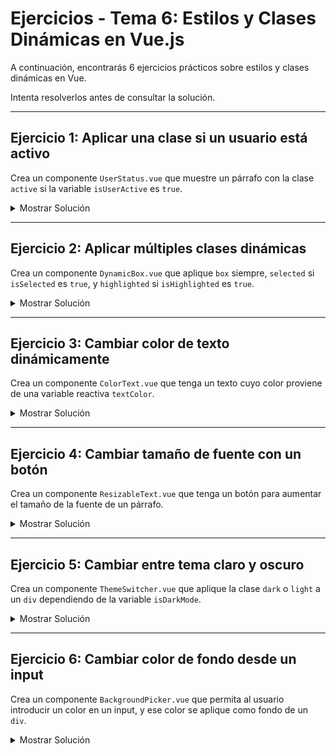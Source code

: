# **Ejercicios - Tema 6: Estilos y Clases Dinámicas en Vue.js**

A continuación, encontrarás 6 ejercicios prácticos sobre estilos y clases dinámicas en Vue.

Intenta resolverlos antes de consultar la solución.

---

## **Ejercicio 1: Aplicar una clase si un usuario está activo**

Crea un componente `UserStatus.vue` que muestre un párrafo con la clase `active` si la variable `isUserActive` es `true`.

<details><summary>Mostrar Solución</summary>

```vue
<script setup>
import { ref } from "vue";

const isUserActive = ref(true);
</script>

<template>
  <p :class="{ active: isUserActive }">Estado del usuario</p>
</template>

<style scoped>
.active {
  color: green;
  font-weight: bold;
}
</style>
```

</details>

---

## **Ejercicio 2: Aplicar múltiples clases dinámicas**

Crea un componente `DynamicBox.vue` que aplique `box` siempre, `selected` si `isSelected` es `true`, y `highlighted` si `isHighlighted` es `true`.

<details><summary>Mostrar Solución</summary>

```vue
<script setup>
import { ref } from "vue";

const isSelected = ref(true);
const isHighlighted = ref(false);
</script>

<template>
  <div
    :class="['box', { selected: isSelected, highlighted: isHighlighted }]"
  ></div>
</template>

<style scoped>
.box {
  width: 100px;
  height: 100px;
  background-color: lightgray;
}
.selected {
  border: 2px solid blue;
}
.highlighted {
  background-color: yellow;
}
</style>
```

</details>

---

## **Ejercicio 3: Cambiar color de texto dinámicamente**

Crea un componente `ColorText.vue` que tenga un texto cuyo color proviene de una variable reactiva `textColor`.

<details><summary>Mostrar Solución</summary>

```vue
<script setup>
import { ref } from "vue";

const textColor = ref("orange");
</script>

<template>
  <p :style="{ color: textColor }">Texto dinámico</p>
</template>

<style scoped>
p {
  font-size: 18px;
}
</style>
```

</details>

---

## **Ejercicio 4: Cambiar tamaño de fuente con un botón**

Crea un componente `ResizableText.vue` que tenga un botón para aumentar el tamaño de la fuente de un párrafo.

<details><summary>Mostrar Solución</summary>

```vue
<script setup>
import { ref } from "vue";

const fontSize = ref("16px");

function increaseFont() {
  fontSize.value = parseInt(fontSize.value) + 2 + "px";
}
</script>

<template>
  <div>
    <p :style="{ fontSize: fontSize }">Texto con tamaño dinámico</p>
    <button @click="increaseFont">Aumentar tamaño</button>
  </div>
</template>

<style scoped>
button {
  margin-top: 8px;
}
</style>
```

</details>

---

## **Ejercicio 5: Cambiar entre tema claro y oscuro**

Crea un componente `ThemeSwitcher.vue` que aplique la clase `dark` o `light` a un `div` dependiendo de la variable `isDarkMode`.

<details><summary>Mostrar Solución</summary>

```vue
<script setup>
import { ref } from "vue";

const isDarkMode = ref(false);
</script>

<template>
  <div :class="isDarkMode ? 'dark' : 'light'">
    <p>Modo actual: {{ isDarkMode ? "Oscuro" : "Claro" }}</p>
    <button @click="isDarkMode = !isDarkMode">Cambiar Modo</button>
  </div>
</template>

<style scoped>
.light {
  background-color: white;
  color: black;
}
.dark {
  background-color: black;
  color: white;
}
button {
  margin-top: 10px;
}
</style>
```

</details>

---

## **Ejercicio 6: Cambiar color de fondo desde un input**

Crea un componente `BackgroundPicker.vue` que permita al usuario introducir un color en un input, y ese color se aplique como fondo de un `div`.

<details><summary>Mostrar Solución</summary>

```vue
<script setup>
import { ref } from "vue";

const backgroundColor = ref("lightblue");
</script>

<template>
  <div>
    <input v-model="backgroundColor" placeholder="Escribe un color" />
    <div :style="{ backgroundColor: backgroundColor }" class="color-box"></div>
  </div>
</template>

<style scoped>
.color-box {
  width: 100px;
  height: 100px;
  margin-top: 8px;
}
</style>
```

</details>
